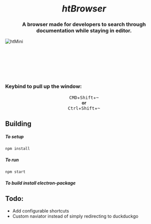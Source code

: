 <h1 align="center"><em> htBrowser </em></h1>


<h3 align="center"> A browser made for developers to search through documentation while staying in editor. </h3>

![htMini](https://user-images.githubusercontent.com/57838468/118494391-ba383300-b73f-11eb-8649-4b8792a186b8.gif)
<br/>
<br/>
<br/>
<br/>
<br/>
<br/>
<br/>
### Keybind to pull up the window:

<p align="center">
<kbd>CMD</kbd>+<kbd>Shift</kbd>+<kbd>~</kbd> <br/>
  <strong>or</strong> <br/>
<kbd>Ctrl</kbd>+<kbd>Shift</kbd>+<kbd>~</kbd>
</p>


## Building
##### To setup
```
npm install
```

##### To run
```
npm start
```
##### To build install electron-package



## Todo: 
 - Add configurable shortcuts
 - Custom naviator instead of simply redirecting to duckduckgo
